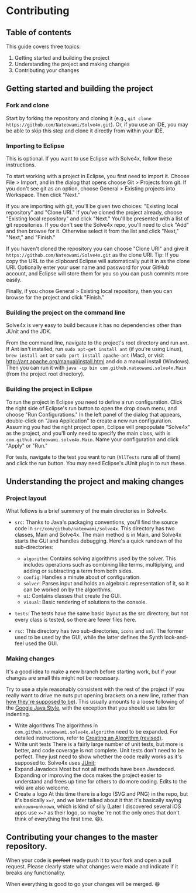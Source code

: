 # Contributing

## Table of contents

This guide covers three topics:

1. Getting started and building the project
2. Understanding the project and making changes
3. Contributing your changes

## Getting started and building the project

### Fork and clone

Start by forking the repository and cloning it (e.g., `git clone https://github.com/Nateowami/Solve4x.git`). Or, if you use an IDE, you may be able to skip this step and clone it directly from within your IDE.

### Importing to Eclipse

This is optional. If you want to use Eclipse with Solve4x, follow these instructions. 

To start working with a project in Eclipse, you first need to import it. Choose File > Import, and in the dialog that opens choose Git > Projects from git. If you don't see git as an option, choose General > Existing projects into Workspace. Then click "Next."

If you are importing with git, you'll be given two choices: "Existing local repository" and "Clone URI." If you've cloned the project already, choose "Existing local repository" and click "Next." You'll be presented with a list of git repositories. If you don't see the Solve4x repo, you'll need to click "Add" and then browse for it. Otherwise select it from the list and click "Next," "Next," and "Finish."

If you haven't cloned the repository you can choose "Clone URI" and give it `https://github.com/Nateowami/Solve4x.git` as the clone URI. Tip: If you copy the URL to the clipboard Eclipse will automatically put it in as the clone URI. Optionally enter your user name and password for your GitHub account, and Eclipse will store them for you so you can push commits more easily.

Finally, if you chose General > Existing local repository, then you can browse for the project and click "Finish."

### Building the project on the command line

Solve4x is very easy to build because it has no dependencies other than JUnit and the JDK.

From the command line, navigate to the project's root directory and run `ant`. If Ant isn't installed,  run `sudo apt-get install ant` (if you're using Linux), `brew install ant` or `sudo port install apache-ant` (Mac), or visit http://ant.apache.org/manual/install.html and do a manual install (Windows). Then you can run it with `java -cp bin com.github.nateowami.solve4x.Main` (from the project root directory).

### Building the project in Eclipse

To run the project in Eclipse you need to define a run configuration. Click the right side of Eclipse's run button to open the drop down menu, and choose "Run Configurations." In the left panel of the dialog that appears, double-click on "Java Application" to create a new run configuration. Assuming you had the right project open, Eclipse will prepopulate "Solve4x" as the project, and you'll only need to specify the main class, with is `com.github.nateowami.solve4x.Main`. Name your configuration and click "Apply" or "Run."

For tests, navigate to the test you want to run (`AllTests` runs all of them) and click the run button. You may need Eclipse's JUnit plugin to run these.

## Understanding the project and making changes

### Project layout

What follows is a brief summery of the main directories in Solve4x.

* `src`:
  Thanks to Java's packaging conventions, you'll find the source code in `src/com/github/nateowami/solve4x`. This directory has two classes, Main and Solve4x. The main method is in Main, and Solve4x starts the GUI and handles debugging. Here's a quick rundown of the sub-directories:
  * `algorithm`: Contains solving algorithms used by the solver. This includes operations such as combining like terms, multiplying, and adding or subtracting a term from both sides.
  * `config`: Handles a minute about of configuration.
  * `solver`: Parses input and holds an algebraic representation of it, so it can be worked on by the algorithms.
  * `ui`: Contains classes that create the GUI.
  * `visual`: Basic rendering of solutions to the console.
  
* `tests`:
  The tests have the same basic layout as the src directory, but not every class is tested, so there are fewer files here.
  
* `rsc`:
  This directory has two sub-directories, `icons` and `xml`. The former used to be used by the GUI, while the latter defines the Synth look-and-feel used the GUI.

### Making changes

It's a good idea to make a new branch before starting work, but if your changes are small this might not be necessary.

Try to use a style reasonably consistent with the rest of the project (If you really want to drive me nuts put opening brackets on a new line, rather than [how they're supposed to be](https://google-styleguide.googlecode.com/svn/trunk/javaguide.html#s4.1.2-blocks-k-r-style)). This usually amounts to a loose following of the [Google Java Style](https://google-styleguide.googlecode.com/svn/trunk/javaguide.html), with the exception that you should use tabs for indenting.

* Write algorithms
  The algorithms in `com.github.nateowami.solve4x.algorithm` need to be expanded. For detailed instructions, refer to [Creating an Algorithm (revised)](https://github.com/Nateowami/Solve4x/wiki/Creating-an-Algorithm-(revised)).
* Write unit tests
  There is a fairly large number of unit tests, but more is better, and code coverage is not complete. Unit tests don't need to be perfect. They just need to show whether the code really works as it's supposed to. Solve4x uses [JUnit](http://junit.org/);
* Expand Javadocs
  Most but not all methods have been Javadoced. Expanding or improving the docs makes the project easier to understand and frees up time for others to do more coding. Edits to the wiki are also welcome.
* Create a logo
  At this time there is a logo (SVG and PNG) in the repo, but it's basically `x=?`, and we later talked about it that it's basically saying `unknown=unknown`, which is kind of silly (Later I discovered several iOS apps use `x=?` as their logo, so maybe 're not the only ones that don't think of everything the first time. :smile:).

## Contributing your changes to the master repository.

When your code is <strike>perfect</strike> ready push it to your fork and open a pull request. Please clearly state what changes were made and indicate if it breaks any functionality.

When everything is good to go your changes will be merged. :smile:
